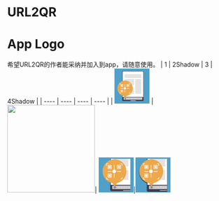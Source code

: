 # URL2QR

# App Logo
希望URL2QR的作者能采纳并加入到app，请随意使用。
|  1   | 2Shadow  |  3   | 4Shadow  |
|  ----  | ----  |  ----  | ----  |
| <img src="https://github.com/RainyMoment/URL2QR/blob/main/URL2QR_Blue.jpg" width="80" height="80" /> |<img src="/" width="200" height="200" />| <img src="https://github.com/RainyMoment/URL2QR/blob/main/URL2QR_Blue_Mini.jpg" width="80" height="80"/>|<img src="https://github.com/RainyMoment/URL2QR/blob/main/URL2QR_Blue_Mini_Shadow.jpg" width="80" height="80"/>
